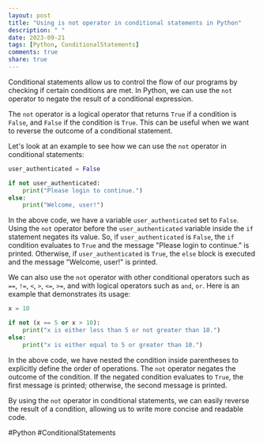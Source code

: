 ```yaml
---
layout: post
title: "Using is not operator in conditional statements in Python"
description: " "
date: 2023-09-21
tags: [Python, ConditionalStatements]
comments: true
share: true
---
```


Conditional statements allow us to control the flow of our programs by checking if certain conditions are met. In Python, we can use the `not` operator to negate the result of a conditional expression.

The `not` operator is a logical operator that returns `True` if a condition is `False`, and `False` if the condition is `True`. This can be useful when we want to reverse the outcome of a conditional statement.

Let's look at an example to see how we can use the `not` operator in conditional statements:

```python
user_authenticated = False

if not user_authenticated:
    print("Please login to continue.")
else:
    print("Welcome, user!")
```

In the above code, we have a variable `user_authenticated` set to `False`. Using the `not` operator before the `user_authenticated` variable inside the `if` statement negates its value. So, if `user_authenticated` is `False`, the `if` condition evaluates to `True` and the message "Please login to continue." is printed. Otherwise, if `user_authenticated` is `True`, the `else` block is executed and the message "Welcome, user!" is printed.

We can also use the `not` operator with other conditional operators such as `==`, `!=`, `<`, `>`, `<=`, `>=`, and with logical operators such as `and`, `or`. Here is an example that demonstrates its usage:

```python
x = 10

if not (x == 5 or x > 10):
    print("x is either less than 5 or not greater than 10.")
else:
    print("x is either equal to 5 or greater than 10.")
```

In the above code, we have nested the condition inside parentheses to explicitly define the order of operations. The `not` operator negates the outcome of the condition. If the negated condition evaluates to `True`, the first message is printed; otherwise, the second message is printed.

By using the `not` operator in conditional statements, we can easily reverse the result of a condition, allowing us to write more concise and readable code.

#Python #ConditionalStatements